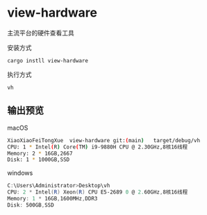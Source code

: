 # view-hardware

主流平台的硬件查看工具

安装方式

```
cargo instll view-hardware
```

执行方式

```
vh
```



## 输出预览

macOS

```bash
XiaoXiaoFeiTongXue  view-hardware git:(main)   target/debug/vh
CPU: 1 * Intel(R) Core(TM) i9-9880H CPU @ 2.30GHz,8核16线程
Memory: 2 * 16GB,2667
Disk: 1 * 1000GB,SSD
```

windows

```powershell
C:\Users\Administrator>Desktop\vh
CPU: 2 * Intel(R) Xeon(R) CPU E5-2689 0 @ 2.60GHz,8核16线程
Memory: 1 * 16GB,1600MHz,DDR3
Disk: 500GB,SSD
```

